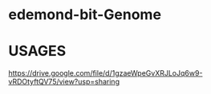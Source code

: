 # edemond-bit-Genome
# USAGES
https://drive.google.com/file/d/1gzaeWpeGvXRJLoJq6w9-vRDOtyftQV75/view?usp=sharing 

